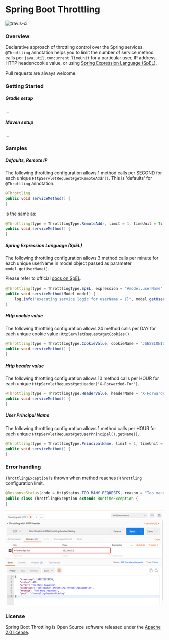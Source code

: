 # Spring Boot Throttling
![travis-ci](https://travis-ci.org/weddini/spring-boot-throttling.svg?branch=master)

### Overview

Declarative approach of throttling control over the Spring services. 
`@Throttling` annotation helps you to limit the number of service method calls per `java.util.concurrent.TimeUnit`
for a particular user, IP address, HTTP header/cookie value, or using [Spring Expression Language (SpEL)](https://docs.spring.io/spring/docs/4.3.12.RELEASE/spring-framework-reference/html/expressions.html).

Pull requests are always welcome. 


### Getting Started

##### Gradle setup

...

##### Maven setup

...

### Samples

##### Defaults, Remote IP
The following throttling configuration allows 1 method calls per SECOND for each unique `HttpServletRequest#getRemoteAddr()`.
This is 'defaults' for `@Throttling` annotation.

```java
@Throttling
public void serviceMethod() {
}
```
is the same as:

```java
@Throttling(type = ThrottlingType.RemoteAddr, limit = 1, timeUnit = TimeUnit.SECONDS)
public void serviceMethod() {
}
```

##### Spring Expression Language (SpEL)
The following throttling configuration allows 3 method calls per minute for each unique userName in model object passed as parameter `model.getUserName()`.

Please refer to official [docs on SpEL](https://docs.spring.io/spring/docs/4.3.12.RELEASE/spring-framework-reference/html/expressions.html).
 
```java
@Throttling(type = ThrottlingType.SpEL, expression = "#model.userName", limit = 3, timeUnit = TimeUnit.MINUTES)
public void serviceMethod(Model model) {
    log.info("executing service logic for userName = {}", model.getUserName());
}
```

##### Http cookie value
The following throttling configuration allows 24 method calls per DAY for each unique cookie value `HttpServletRequest#getCookies()`.

```java
@Throttling(type = ThrottlingType.CookieValue, cookieName = "JSESSIONID", limit = 24, timeUnit = TimeUnit.DAYS)
public void serviceMethod() {
}
```

##### Http header value
The following throttling configuration allows 10 method calls per HOUR for each unique `HttpServletRequest#getHeader('X-Forwarded-For')`.

```java
@Throttling(type = ThrottlingType.HeaderValue, headerName = "X-Forwarded-For", limit = 10, timeUnit = TimeUnit.HOURS)
public void serviceMethod() {
}
```

##### User Principal Name
The following throttling configuration allows 1 method calls per HOUR for each unique `HttpServletRequest#getUserPrincipal().getName()`.

```java
@Throttling(type = ThrottlingType.PrincipalName, limit = 1, timeUnit = TimeUnit.HOURS)
public void serviceMethod() {
}
```


### Error handling

`ThrottlingException` is thrown when method reaches `@Throttling` configuration limit. 

```java
@ResponseStatus(code = HttpStatus.TOO_MANY_REQUESTS, reason = "Too many requests")
public class ThrottlingException extends RuntimeException {
}
```
![Throttling with http header. Exception-handling.](./assets/throttling-with-header-exception-handling.png)


### License
Spring Boot Throttling is Open Source software released under the [Apache 2.0 license](http://www.apache.org/licenses/LICENSE-2.0.html).
